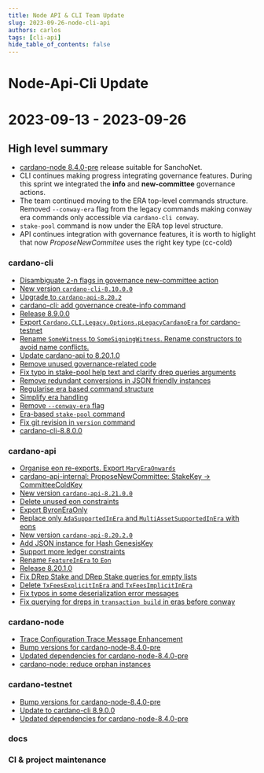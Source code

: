 ```yaml
---
title: Node API & CLI Team Update
slug: 2023-09-26-node-cli-api
authors: carlos
tags: [cli-api]
hide_table_of_contents: false
---
```


# Node-Api-Cli Update
# 2023-09-13 - 2023-09-26

## High level summary
* [cardano-node 8.4.0-pre](https://github.com/input-output-hk/cardano-node/releases/tag/8.4.0-pre) release suitable for SanchoNet.
* CLI continues making progress integrating governance features. During this sprint we integrated the **info** and **new-committee** governance actions.
* The team continued moving to the ERA top-level commands structure. Removed `--conway-era` flag from the legacy commands making conway era commands only accessible via `cardano-cli conway`.
* `stake-pool` command is now under the ERA top level structure.
* API continues integration with governance features, it is worth to higlight that now _ProposeNewCommitee_ uses the right key type (cc-cold)

### cardano-cli

- [Disambiguate 2-n flags in governance new-committee action](https://github.com/input-output-hk/cardano-cli/pull/302)
- [New version `cardano-cli-8.10.0.0`](https://github.com/input-output-hk/cardano-cli/pull/298)
- [Upgrade to `cardano-api-8.20.2`](https://github.com/input-output-hk/cardano-cli/pull/295)
- [cardano-cli: add governance create-info command](https://github.com/input-output-hk/cardano-cli/pull/292)
- [Release 8.9.0.0](https://github.com/input-output-hk/cardano-cli/pull/287)
- [Export `Cardano.CLI.Legacy.Options.pLegacyCardanoEra` for cardano-testnet](https://github.com/input-output-hk/cardano-cli/pull/286)
- [Rename `SomeWitness` to `SomeSigningWitness`.  Rename constructors to avoid name conflicts.](https://github.com/input-output-hk/cardano-cli/pull/284)
- [Update cardano-api to 8.20.1.0](https://github.com/input-output-hk/cardano-cli/pull/283)
- [Remove unused governance-related code](https://github.com/input-output-hk/cardano-cli/pull/282)
- [Fix typo in stake-pool help text and clarify drep queries arguments](https://github.com/input-output-hk/cardano-cli/pull/281)
- [Remove redundant conversions in JSON friendly instances ](https://github.com/input-output-hk/cardano-cli/pull/280)
- [Regularise era based command structure](https://github.com/input-output-hk/cardano-cli/pull/279)
- [Simplify era handling](https://github.com/input-output-hk/cardano-cli/pull/277)
- [Remove `--conway-era` flag](https://github.com/input-output-hk/cardano-cli/pull/276)
- [Era-based `stake-pool` command](https://github.com/input-output-hk/cardano-cli/pull/275)
- [Fix git revision in `version` command](https://github.com/input-output-hk/cardano-cli/pull/274)
- [cardano-cli-8.8.0.0](https://github.com/input-output-hk/cardano-cli/pull/273)

### cardano-api

- [Organise eon re-exports. Export `MaryEraOnwards`](https://github.com/input-output-hk/cardano-api/pull/265)
- [cardano-api-internal: ProposeNewCommittee: StakeKey -> CommitteeColdKey](https://github.com/input-output-hk/cardano-api/pull/264)
- [New version `cardano-api-8.21.0.0`](https://github.com/input-output-hk/cardano-api/pull/262)
- [Delete unused eon constraints](https://github.com/input-output-hk/cardano-api/pull/256)
- [Export ByronEraOnly](https://github.com/input-output-hk/cardano-api/pull/255)
- [Replace only `AdaSupportedInEra` and `MultiAssetSupportedInEra` with eons](https://github.com/input-output-hk/cardano-api/pull/254)
- [New version `cardano-api-8.20.2.0`](https://github.com/input-output-hk/cardano-api/pull/250)
- [Add JSON instance for Hash GenesisKey ](https://github.com/input-output-hk/cardano-api/pull/249)
- [Support more ledger constraints](https://github.com/input-output-hk/cardano-api/pull/248)
- [Rename `FeatureInEra` to `Eon`](https://github.com/input-output-hk/cardano-api/pull/247)
- [Release 8.20.1.0](https://github.com/input-output-hk/cardano-api/pull/246)
- [Fix DRep Stake and DRep Stake queries for empty lists](https://github.com/input-output-hk/cardano-api/pull/245)
- [Delete `TxFeesExplicitInEra` and `TxFeesImplicitInEra`](https://github.com/input-output-hk/cardano-api/pull/244)
- [Fix typos in some deserialization error messages](https://github.com/input-output-hk/cardano-api/pull/243)
- [Fix querying for dreps in `transaction build` in eras before conway](https://github.com/input-output-hk/cardano-api/pull/240)

### cardano-node

- [Trace Configuration Trace Message Enhancement](https://github.com/input-output-hk/cardano-node/pull/5480)
- [Bump versions for cardano-node-8.4.0-pre](https://github.com/input-output-hk/cardano-node/pull/5474)
- [Updated dependencies for cardano-node-8.4.0-pre](https://github.com/input-output-hk/cardano-node/pull/5467)
- [cardano-node: reduce orphan instances](https://github.com/input-output-hk/cardano-node/pull/5466)

### cardano-testnet

- [Bump versions for cardano-node-8.4.0-pre](https://github.com/input-output-hk/cardano-node/pull/5474)
- [Update to cardano-cli 8.9.0.0](https://github.com/input-output-hk/cardano-node/pull/5471)
- [Updated dependencies for cardano-node-8.4.0-pre](https://github.com/input-output-hk/cardano-node/pull/5467)

### docs

### CI & project maintenance
